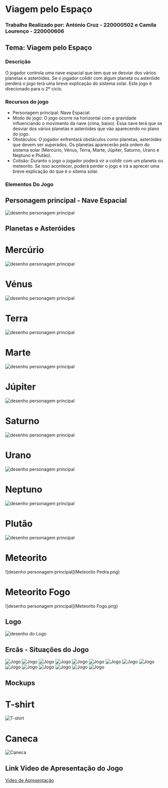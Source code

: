 # Viagem pelo Espaço 
### Trabalho Realizado por: António Cruz - 220000502 e Camila Lourenço - 220000606

## Tema: Viagem pelo Espaço

### Descrição 	
O jogador controla uma nave espacial que tem que se desviar dos vários planetas e asteróides. Se o jogador colidir com algum planeta ou asteróide perderá o jogo terá uma breve explicação do sistema solar. Este jogo é direcionado para o 2º ciclo.


### Recursos do jogo 	

- Personagem principal: Nave Espacial
- Modo do jogo: O jogo ocorre na horizontal com a gravidade influenciando o movimento da nave (cima, baixo). Essa nave terá que se desviar dos vários planetas e asteróides que vão aparecendo no plano do jogo.
- Obstáculos: O jogador enfrentará obstáculos como planetas, asteróides que devem ser superados. Os planetas aparecerão pela ordem do sistema solar (Mercúrio, Vénus, Terra, Marte, Júpiter, Saturno, Urano e Neptuno e Plutão).
- Colisão: Duranto o jogo o jogador poderá vir a colidir com um planeta ou meteorito. Se isso acontecer, poderá perder o jogo e irá a aprecer uma breve explicação do que é o sitema solar. 
  
### Elementos Do Jogo

## Personagem principal - Nave Espacial
![desenho personagem principal](Nave-06.png)

## Planetas e Asteróides

# Mercúrio
![desenho personagem principal](Mercurio.png)
# Vénus
![desenho personagem principal](Venus.png)
# Terra
![desenho personagem principal](Terra.png)
# Marte
![desenho personagem principal](Marte.png)
# Júpiter
![desenho personagem principal](Jupiter.png)
# Saturno
![desenho personagem principal](Saturno.png)
# Urano
![desenho personagem principal](Urano.png)
# Neptuno
![desenho personagem principal](Neptuno.png)
# Plutão
![desenho personagem principal](Pluto.png)
# Meteorito
![desenho personagem principal](Meteorito Pedra.png)
# Meteorito Fogo
![desenho personagem principal](Meteorito Fogo.png)

## Logo 	
![desenho do Logo](Logo.png)

## Ercãs - Situações do Jogo	
![Jogo](ecr1.png)
![Jogo](ecr2.png)
![Jogo](ecr3.png)
![Jogo](ecr4.png)
![Jogo](ecr5.png)
![Jogo](ecr6.png)
![Jogo](ecr7.png)
![Jogo](ecr8.png)
![Jogo](ecr9.png)
![Jogo](ecr10.png)
![Jogo](ecr11.png)
![Jogo](ecr12.png)
![Jogo](ecr13.png)
![Jogo](ecrinicial.png)
![Jogo](ecrPerdeste.png)


## Mockups

# T-shirt
![T-shirt](T-shirt.png)
# Caneca
![Caneca](Caneca.png)

## Link Video de Apresentação do Jogo	
[Video de Apresentação](https://youtu.be/FeuOZX3zYRA)


